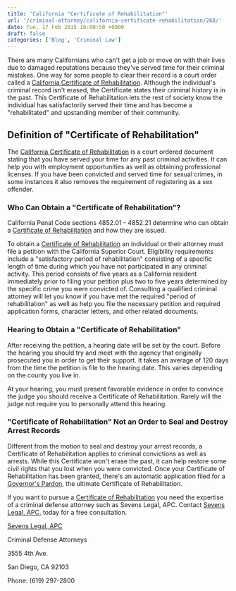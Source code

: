 ```yaml
---
title: 'California "Certificate of Rehabilitation"'
url: '/criminal-attorney/california-certificate-rehabilitation/268/'
date: Tue, 17 Feb 2015 16:00:50 +0000
draft: false
categories: ['Blog', 'Criminal Law']
---
```


There are many Californians who can't get a job or move on with their lives due to damaged reputations because they've served time for their criminal mistakes. One way for some people to clear their record is a court order called a [California Certificate of Rehabilitation](https://www.sevenslegal.com/ "Sevens Legal, APC"). Although the individual's criminal record isn't erased, the Certificate states their criminal history is in the past. This Certificate of Rehabilitation lets the rest of society know the individual has satisfactorily served their time and has become a "rehabilitated" and upstanding member of their community.

Definition of "Certificate of Rehabilitation"
---------------------------------------------

The [California Certificate of Rehabilitation](https://www.sevenslegal.com/ "Sevens Legal, APC") is a court ordered document stating that you have served your time for any past criminal activities. It can help you with employment opportunities as well as obtaining professional licenses. If you have been convicted and served time for sexual crimes, in some instances it also removes the requirement of registering as a sex offender.

### Who Can Obtain a "Certificate of Rehabilitation"?

California Penal Code sections 4852.01 - 4852.21 determine who can obtain a [Certificate of Rehabilitation](https://www.sevenslegal.com/ "Sevens Legal, APC") and how they are issued.

To obtain a [Certificate of Rehabilitation](https://www.sevenslegal.com/ "Sevens Legal, APC") an individual or their attorney must file a petition with the California Superior Court. Eligibility requirements include a "satisfactory period of rehabilitation" consisting of a specific length of time during which you have not participated in any criminal activity. This period consists of five years as a California resident immediately prior to filing your petition plus two to five years determined by the specific crime you were convicted of. Consulting a qualified criminal attorney will let you know if you have met the required "period of rehabilitation" as well as help you file the necessary petition and required application forms, character letters, and other related documents.

### Hearing to Obtain a "Certificate of Rehabilitation"

After receiving the petition, a hearing date will be set by the court. Before the hearing you should try and meet with the agency that originally prosecuted you in order to get their support. It takes an average of 120 days from the time the petition is file to the hearing date. This varies depending on the county you live in.

At your hearing, you must present favorable evidence in order to convince the judge you should receive a Certificate of Rehabilitation. Rarely will the judge not require you to personally attend this hearing.

### "Certificate of Rehabilitation" Not an Order to Seal and Destroy Arrest Records

Different from the motion to seal and destroy your arrest records, a Certificate of Rehabilitation applies to criminal convictions as well as arrests. While this Certificate won't erase the past, it can help restore some civil rights that you lost when you were convicted. Once your Certificate of Rehabilitation has been granted, there's an automatic application filed for a [Governor's Pardon](https://www.sevenslegal.com/ "Sevens Legal, APC"), the ultimate Certificate of Rehabilitation.

If you want to pursue a [Certificate of Rehabilitation](https://www.sevenslegal.com/ "Sevens Legal, APC") you need the expertise of a criminal defense attorney such as Sevens Legal, APC. Contact [Sevens Legal, APC](https://www.sevenslegal.com/ "Sevens Legal, APC"), today for a free consultation.

[Sevens Legal, APC](https://www.sevenslegal.com/ "Sevens Legal, APC")

Criminal Defense Attorneys

3555 4th Ave.

San Diego, CA 92103

Phone: (619) 297-2800